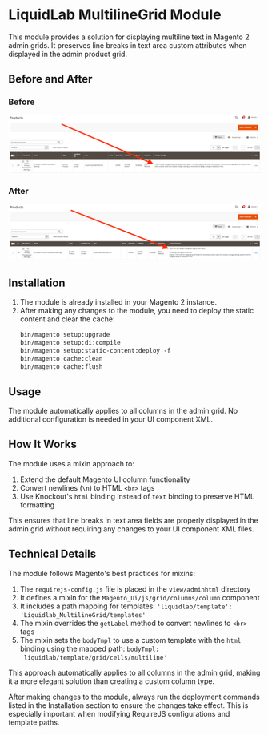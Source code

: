 # LiquidLab MultilineGrid Module

This module provides a solution for displaying multiline text in Magento 2 admin grids. It preserves line breaks in text area custom attributes when displayed in the admin product grid.

## Before and After

### Before
![Before](media/before.png)

### After
![After](media/after.png)

## Installation

1. The module is already installed in your Magento 2 instance.
2. After making any changes to the module, you need to deploy the static content and clear the cache:
   ```
   bin/magento setup:upgrade
   bin/magento setup:di:compile
   bin/magento setup:static-content:deploy -f
   bin/magento cache:clean
   bin/magento cache:flush
   ```

## Usage

The module automatically applies to all columns in the admin grid. No additional configuration is needed in your UI component XML.

## How It Works

The module uses a mixin approach to:

1. Extend the default Magento UI column functionality
2. Convert newlines (`\n`) to HTML `<br>` tags
3. Use Knockout's `html` binding instead of `text` binding to preserve HTML formatting

This ensures that line breaks in text area fields are properly displayed in the admin grid without requiring any changes to your UI component XML files.

## Technical Details

The module follows Magento's best practices for mixins:

1. The `requirejs-config.js` file is placed in the `view/adminhtml` directory
2. It defines a mixin for the `Magento_Ui/js/grid/columns/column` component
3. It includes a path mapping for templates: `'liquidlab/template': 'Liquidlab_MultilineGrid/templates'`
4. The mixin overrides the `getLabel` method to convert newlines to `<br>` tags
5. The mixin sets the `bodyTmpl` to use a custom template with the `html` binding using the mapped path: `bodyTmpl: 'liquidlab/template/grid/cells/multiline'`

This approach automatically applies to all columns in the admin grid, making it a more elegant solution than creating a custom column type.

After making changes to the module, always run the deployment commands listed in the Installation section to ensure the changes take effect. This is especially important when modifying RequireJS configurations and template paths.
